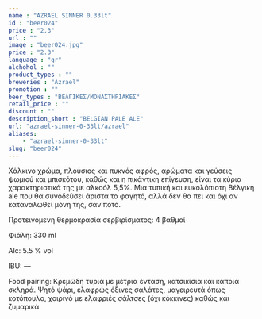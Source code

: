 ```yaml
---
name : "AZRAEL SINNER 0.33lt"
id : "beer024"
price : "2.3"
url : ""
image : "beer024.jpg"
price : "2.3"
language : "gr"
alchohol : ""
product_types : ""
breweries : "Azrael"
promotion : ""
beer_types : "ΒΕΛΓΙΚΕΣ/ΜΟΝΑΣΤΗΡΙΑΚΕΣ"
retail_price : ""
discount : ""
description_short : "BELGIAN PALE ALE"
url: "azrael-sinner-0-33lt/azrael"
aliases: 
    - "azrael-sinner-0-33lt"
slug: "beer024"
---
```


Χάλκινο χρώμα, πλούσιος και πυκνός αφρός, αρώματα και γεύσεις ψωμιού και μπισκότου, καθώς και η πικάντικη επίγευση, είναι τα κύρια χαρακτηριστικά της με αλκοόλ 5,5%. Μια τυπική και ευκολόπιοτη Βέλγικη ale που θα συνοδεύσει άριστα το φαγητό, αλλά δεν θα πει και όχι αν καταναλωθεί μόνη της, σαν ποτό.

Προτεινόμενη θερμοκρασία σερβιρίσματος: 4 βαθμοί

Φιάλη: 330 ml

Alc: 5.5 % vol

IBU: —

Food pairing: Κρεμώδη τυριά με μέτρια ένταση, κατσικίσια και κάποια σκληρά. Ψητό ψάρι, ελαφρώς όξινες σαλάτες, μαγειρευτά όπως κοτόπουλο, χοιρινό με ελαφριές σάλτσες (όχι κόκκινες) καθώς και ζυμαρικά.